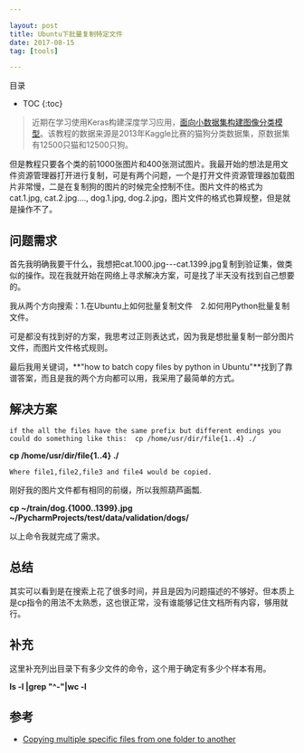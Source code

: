 ```yaml
---

layout: post
title: Ubuntu下批量复制特定文件
date: 2017-08-15
tag: [tools]

---
```


目录

* TOC 
{:toc}

>近期在学习使用Keras构建深度学习应用，[面向小数据集构建图像分类模型](http://keras-cn.readthedocs.io/en/latest/blog/image_classification_using_very_little_data/)。该教程的数据来源是2013年Kaggle比赛的猫狗分类数据集，原数据集有12500只猫和12500只狗。

但是教程只要各个类的前1000张图片和400张测试图片。我最开始的想法是用文件资源管理器打开进行复制，可是有两个问题，一个是打开文件资源管理器加载图片非常慢，二是在复制狗的图片的时候完全控制不住。图片文件的格式为cat.1.jpg, cat.2.jpg...., dog.1.jpg, dog.2.jpg，图片文件的格式也算规整，但是就是操作不了。

## 问题需求

首先我明确我要干什么，我想把cat.1000.jpg---cat.1399.jpg复制到验证集，做类似的操作。现在我就开始在网络上寻求解决方案，可是找了半天没有找到自己想要的。

我从两个方向搜索：1.在Ubuntu上如何批量复制文件　2.如何用Python批量复制文件。

可是都没有找到好的方案，我思考过正则表达式，因为我是想批量复制一部分图片文件，而图片文件格式规则。

最后我用关键词，**"how to batch copy files by python in Ubuntu"**找到了靠谱答案，而且是我的两个方向都可以用，我采用了最简单的方式。

## 解决方案

`if the all the files have the same prefix but different endings you could do something like this:  cp /home/usr/dir/file{1..4} ./`

**cp /home/usr/dir/file{1..4} ./**

`Where file1,file2,file3 and file4 would be copied.`

刚好我的图片文件都有相同的前缀，所以我照葫芦画瓢.

**cp ~/train/dog.{1000..1399}.jpg ~/PycharmProjects/test/data/validation/dogs/**

以上命令我就完成了需求。

## 总结

其实可以看到是在搜索上花了很多时间，并且是因为问题描述的不够好。但本质上是cp指令的用法不太熟悉，这也很正常，没有谁能够记住文档所有内容，够用就行。

## 补充

这里补充列出目录下有多少文件的命令，这个用于确定有多少个样本有用。

**ls -l |grep "^-"|wc -l**

## 参考

+ [Copying multiple specific files from one folder to another](https://askubuntu.com/questions/327282/copying-multiple-specific-files-from-one-folder-to-another)











